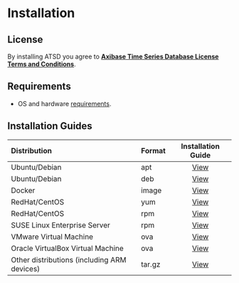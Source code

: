 # Installation

## License

By installing ATSD you agree to **[Axibase Time Series Database License Terms and Conditions](https://axibase.com/wp-content/uploads/2014/12/ATSD-Community-Edition-Software-License.pdf)**.

## Requirements

* OS and hardware [requirements](../administration/requirements.md).

## Installation Guides

| Distribution | Format | Installation Guide |
| :--- | --- | :---: |
| Ubuntu/Debian | apt | [View](ubuntu-debian-apt.md)|
| Ubuntu/Debian  | deb | [View](ubuntu-debian-deb.md) |
| Docker | image | [View](docker.md)|
| RedHat/CentOS| yum | [View](redhat-centos-yum.md)|
| RedHat/CentOS| rpm | [View](redhat-centos-rpm.md)|
| SUSE Linux Enterprise Server | rpm   | [View](sles-rpm.md)|
| VMware Virtual Machine  | ova  | [View](vmware-esxi-server-vsphere.md)|
| Oracle VirtualBox Virtual Machine | ova  | [View](virtualbox.md)|
| Other distributions (including ARM devices) | tar.gz | [View](other-distributions.md)|
